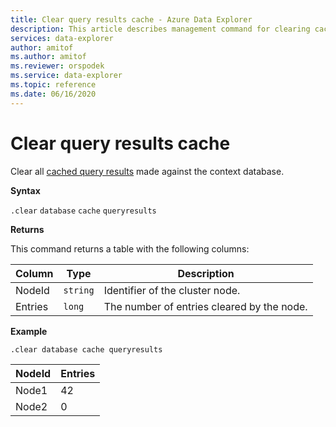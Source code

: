```yaml
---
title: Clear query results cache - Azure Data Explorer
description: This article describes management command for clearing cached database schema in Azure Data Explorer.
services: data-explorer
author: amitof 
ms.author: amitof
ms.reviewer: orspodek
ms.service: data-explorer
ms.topic: reference
ms.date: 06/16/2020
---
```

# Clear query results cache

Clear all [cached query results](../query/query-results-cache.md) made against the context database.

**Syntax**

`.clear` `database` `cache` `queryresults`

**Returns**

This command returns a table with the following columns:

|Column    |Type    |Description
|---|---|---
|NodeId|`string`|Identifier of the cluster node.
|Entries|`long`|The number of entries cleared by the node.

**Example**

```kusto
.clear database cache queryresults
```

|NodeId|Entries|
|---|---|
|Node1|42
|Node2|0
